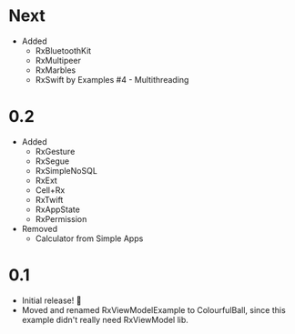 # Next
- Added
  - RxBluetoothKit
  - RxMultipeer
  - RxMarbles
  - RxSwift by Examples \#4 - Multithreading

# 0.2
- Added
  - RxGesture
  - RxSegue
  - RxSimpleNoSQL
  - RxExt
  - Cell+Rx
  - RxTwift
  - RxAppState
  - RxPermission
- Removed
  - Calculator from Simple Apps

# 0.1
- Initial release! 🎉
- Moved and renamed RxViewModelExample to ColourfulBall, since this example didn't really need RxViewModel lib.
